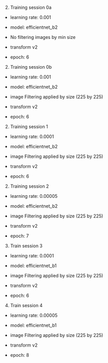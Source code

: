 2. Training session 0a

  * learning rate: 0.001

  * model: efficientnet_b2

  * No filtering images by min size

  * transform v2

  * epoch: 6


2. Training session 0b

  * learning rate: 0.001

  * model: efficientnet_b2

  * image Filtering applied by size (225 by 225)

  * transform v2

  * epoch: 6



2. Training session 1

  * learning rate: 0.0001

  * model: efficientnet_b2

  * image Filtering applied by size (225 by 225)

  * transform v2

  * epoch: 6


2. Training session 2

  * learning rate: 0.00005

  * model: efficientnet_b2

  * image Filtering applied by size (225 by 225)

  * transform v2

  * epoch: 7

3. Train session 3

  * learning rate: 0.0001

  * model: efficientnet_b1

  * image Filtering applied by size (225 by 225)

  * transform v2

  * epoch: 6

4. Train session 4

  * learning rate: 0.00005

  * model: efficientnet_b1

  * image Filtering applied by size (225 by 225)

  * transform v2

  * epoch: 8

